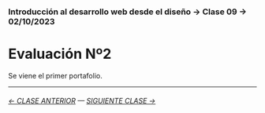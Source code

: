 ### Introducción al desarrollo web desde el diseño → Clase 09 → 02/10/2023 

# Evaluación Nº2

Se viene el primer portafolio.

- - - - - - - - - - - - -

###### [← CLASE ANTERIOR](https://github.com/profesorfaco/dno096-2024/tree/main/clase-08) — [SIGUIENTE CLASE →](https://github.com/profesorfaco/dno096-2024/tree/main/clase-10)
